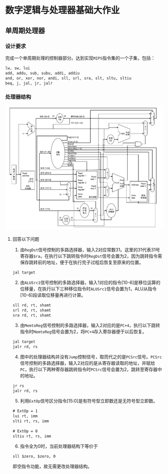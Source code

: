 # 数字逻辑与处理器基础大作业

## 单周期处理器

### 设计要求

完成一个单周期处理的控制器部分。达到实现`MIPS`指令集的一个子集，包括：

```
lw, sw, lui
add, addu, sub, subu, addi, addiu
and, or, xor, nor, andi, sll, srl, sra, slt, sltu, sltiu
beq, j, jal, jr, jalr
```

### 处理器结构

![structure](structure.png)

1. 回答以下问题

    1. 由`RegDst`信号控制的多路选择器，输入2对应常数31。这里的31代表31号寄存器`$ra`，在执行以下跳转指令时`RegDst`信号会置为2，因为跳转指令需保存跳转前的地址，便于在执行完子过程后恢复至原来的位置。
    ```
    jal target
    ```
    
    2. 由`ALUSrc1`信号控制的多路选择器，输入1对应的指令[10-6]是移位运算的位移量，在执行以下三种移位指令时`ALUSrc1`信号会置为1，ALU从指令[10-6]段读取位移量再进行计算。
    ```
    sll rd, rt, shamt
    srl rd, rt, shamt
    sra rd, rt, shamt
    ```
    
    3. 由`MemtoReg`信号控制的多路选择器，输入2对应的是`PC+4`，执行以下跳转指令时`MemtoReg`信号会置为2，将`PC+4`存入寄存器便于以后恢复。
    ```
    jal target
    jalr rd, rs
    ```
    
    4. 图中的处理器结构并没有`Jump`控制信号，取而代之的是`PCSrc`信号。`PCSrc`信号控制的多路选择器，输入2对应的是从寄存器读取的地址，并赋给`PC`，执行以下两种寄存器跳转指令时`PCSrc`信号会置为2，跳转至寄存器中的地址。
    ```
    jr rs
    jalr rd, rs
    ```
    
    5. 利用`ExtOp`信号区分指令[15:0]是有符号型立即数还是无符号型立即数。
    ```
    # ExtOp = 1
    lui rt, imm
    slti rt, rs, imm
    
    # ExtOp = 0
    sltiu rt, rs, imm
    ```
    
    6. 指令全为0时，当前处理器结构下等价于
    ```
    sll $zero, $zero, 0
    ```
    即空指令功能，故无需更改处理器结构。
    
    
    
    
    
    
    
    
    
